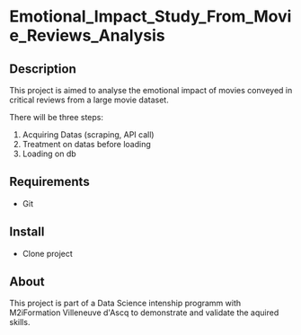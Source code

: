 # Emotional_Impact_Study_From_Movie_Reviews_Analysis

## Description

This project is aimed to analyse the emotional impact of movies conveyed in critical reviews from a large movie dataset.

There will be three steps:
1.  Acquiring Datas (scraping, API call)
1. Treatment on datas before loading
2. Loading on db

## Requirements

- Git

## Install

- Clone project

## About

This project is part of a Data Science intenship programm  with M2iFormation Villeneuve d'Ascq to demonstrate and validate the aquired skills.